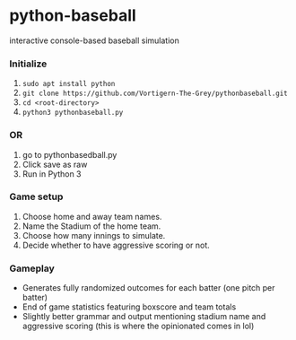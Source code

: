 # python-baseball
interactive console-based baseball simulation

### Initialize
1. `sudo apt install python`
2. `git clone https://github.com/Vortigern-The-Grey/pythonbaseball.git`
3. `cd <root-directory>`
4. `python3 pythonbaseball.py`

### OR
1. go to pythonbasedball.py
2. Click save as raw
3. Run in Python 3

### Game setup
1. Choose home and away team names.
2. Name the Stadium of the home team.
2. Choose how many innings to simulate.
4. Decide whether to have aggressive scoring or not.

### Gameplay
 - Generates fully randomized outcomes for each batter (one pitch per batter)
 - End of game statistics featuring boxscore and team totals
 - Slightly better grammar and output mentioning stadium name and aggressive scoring (this is where the opinionated comes in lol)
